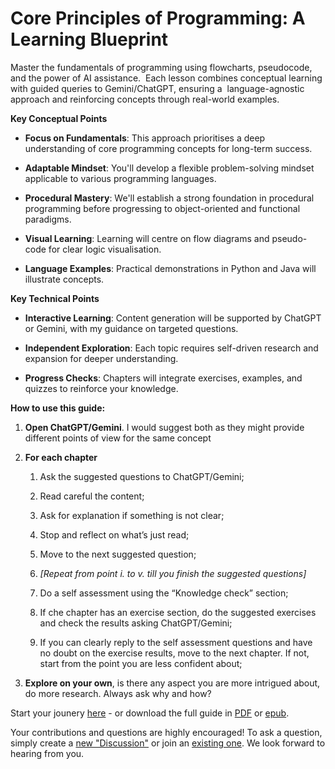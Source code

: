 # Core Principles of Programming: A Learning Blueprint

Master the fundamentals of programming using flowcharts, pseudocode, and the power of AI assistance.  Each lesson combines conceptual learning with guided queries to Gemini/ChatGPT, ensuring a  language-agnostic approach and reinforcing concepts through real-world examples.

**Key Conceptual Points**

- **Focus on Fundamentals**: This approach prioritises a deep understanding of core programming concepts for long-term success.

- **Adaptable Mindset**: You'll develop a flexible problem-solving mindset applicable to various programming languages.

- **Procedural Mastery**: We'll establish a strong foundation in procedural programming before progressing to object-oriented and functional paradigms.

- **Visual Learning**: Learning will centre on flow diagrams and pseudo-code for clear logic visualisation.

- **Language Examples**: Practical demonstrations in Python and Java will illustrate concepts.

**Key Technical Points**

- **Interactive Learning**: Content generation will be supported by ChatGPT or Gemini, with my guidance on targeted questions.

- **Independent Exploration**: Each topic requires self-driven research and expansion for deeper understanding.

- **Progress Checks**: Chapters will integrate exercises, examples, and quizzes to reinforce your knowledge.

**How to use this guide:**

1. **Open ChatGPT/Gemini**. I would suggest both as they might provide different points of view for the same concept 

2. **For each chapter**

   1. Ask the suggested questions to ChatGPT/Gemini;

   2. Read careful the content;

   3. Ask for explanation if something is not clear;

   4. Stop and reflect on what’s just read;

   5. Move to the next suggested question;

   6. _\[Repeat from point i. to v. till you finish the suggested questions]_

   7. Do a self assessment using the “Knowledge check” section;

   8. If che chapter has an exercise section, do the suggested exercises and check the results asking ChatGPT/Gemini;

   9. If you can clearly reply to the self assessment questions and have no doubt on the exercise results, move to the next chapter. If not, start from the point you are less confident about;

3. **Explore on your own**, is there any aspect you are more intrigued about, do more research. Always ask why and how?

Start your jounery [here](https://github.com/InfiniteLearnJourney/ProgrammingCorePrinciples/blob/main/guide/01.%20History%20of%20computers.md) - or download the full guide in [PDF](https://raw.githubusercontent.com/InfiniteLearnJourney/ProgrammingCorePrinciples/main/download/Core%20Principles%20of%20Programming%20-%20A%20Learning%20Blueprint.pdf) or [epub](https://github.com/InfiniteLearnJourney/ProgrammingCorePrinciples/raw/main/download/Core%20Principles%20of%20Programming%20-%20A%20Learning%20Blueprint.epub).



Your contributions and questions are highly encouraged! To ask a question, simply create a [new "Discussion"](https://github.com/InfiniteLearnJourney/ProgrammingCorePrinciples/discussions/new/choose) or join an [existing one](https://github.com/InfiniteLearnJourney/ProgrammingCorePrinciples/discussions/). We look forward to hearing from you.
 